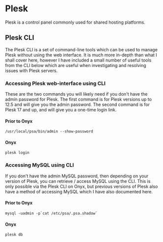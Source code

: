 # Plesk
Plesk is a control panel commonly used for shared hosting platforms. 

## Plesk CLI
The Plesk CLI is a set of command-line tools which can be used to manage Plesk without using the web interface. It is much more in-depth than what I shall cover here, however I have included a small number of useful tools from the CLI below which are useful when investigating and resolving issues with Plesk servers.

### Accessing Plesk web-interface using CLI
These are the two commands you will likely need if you don't have the admin password for Plesk. The first command is for Plesk versions up to 12.5 and will give you the admin password. The second command is for Plesk 17 and up, and will give you a one-time login link.

#### Prior to Onyx
```/usr/local/psa/bin/admin --show-password```
#### Onyx
```plesk login```

### Accessing MySQL using CLI
If you don't have the admin MySQL password, then depending on your version of Plesk, you can retrieve / access MySQL using the CLI. This is only possible via the Plesk CLI on Onyx, but previous versions of Plesk also have a method of accessing MySQL which I have also documented here.

#### Prior to Onyx
```mysql -uadmin -p`cat /etc/psa/.psa.shadow` ```
#### Onyx
```plesk db```

